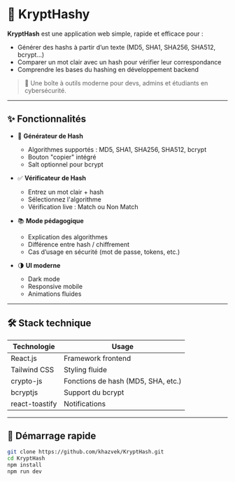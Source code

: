 # 🧠 KryptHashy

**KryptHash** est une application web simple, rapide et efficace pour :
- Générer des hashs à partir d’un texte (MD5, SHA1, SHA256, SHA512, bcrypt…)
- Comparer un mot clair avec un hash pour vérifier leur correspondance
- Comprendre les bases du hashing en développement backend

> 🔐 Une boîte à outils moderne pour devs, admins et étudiants en cybersécurité.

---

## ✨ Fonctionnalités

- 🔄 **Générateur de Hash**
  - Algorithmes supportés : MD5, SHA1, SHA256, SHA512, bcrypt
  - Bouton "copier" intégré
  - Salt optionnel pour bcrypt

- ✅ **Vérificateur de Hash**
  - Entrez un mot clair + hash
  - Sélectionnez l'algorithme
  - Vérification live : Match ou Non Match

- 📚 **Mode pédagogique**
  - Explication des algorithmes
  - Différence entre hash / chiffrement
  - Cas d’usage en sécurité (mot de passe, tokens, etc.)

- 🌗 **UI moderne**
  - Dark mode
  - Responsive mobile
  - Animations fluides

---

## 🛠️ Stack technique

| Technologie | Usage |
|-------------|-------|
| React.js | Framework frontend |
| Tailwind CSS | Styling fluide |
| crypto-js | Fonctions de hash (MD5, SHA, etc.) |
| bcryptjs | Support du bcrypt |
| react-toastify | Notifications |

---

## 🚀 Démarrage rapide

```bash
git clone https://github.com/khazvek/KryptHash.git
cd KryptHash
npm install
npm run dev
